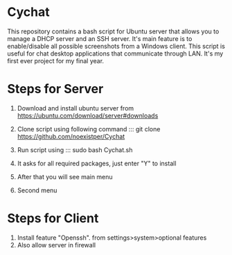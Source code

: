 # Cychat

  This repository contains a bash script for Ubuntu server that allows you to manage a DHCP server and an SSH server. It's main feature is to enable/disable all possible screenshots from a Windows client. This script is useful for chat desktop applications that communicate through LAN. It's my first ever project for my final year. 
# Steps for Server
  1) Download and install ubuntu server from https://ubuntu.com/download/server#downloads
  2) Clone script using following command :::     git clone https://github.com/noexistper/Cychat
  3) Run script using :::     sudo bash Cychat.sh
  4) It asks for all required packages, just enter "Y" to install
  5) After that you will see main menu

  6) Second menu

# Steps for Client
  1) Install feature "Openssh". from settings>system>optional features
  2) Also allow server in firewall 
